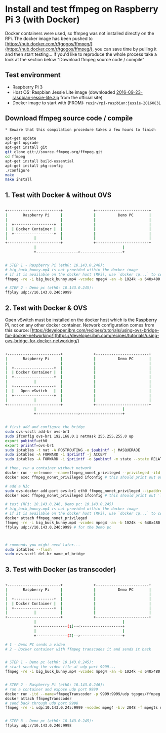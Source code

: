 # Install and test ffmpeg on Raspberry Pi 3 (with Docker)

Docker containers were used, so ffmpeg was not installed directly on the RPi. The docker image has been pushed to [https://hub.docker.com/r/tgogos/ffmpeg/](https://hub.docker.com/r/tgogos/ffmpeg/), you can save time by pulling it and then start testing... If you'd like to reproduce the whole process take a look at the section below "Download ffmpeg source code / compile"


## Test environment
 - Raspberry Pi 3
 - Host OS: Raspbian Jessie Lite image (downloaded [2016-09-23-raspbian-jessie-lite.zip](http://director.downloads.raspberrypi.org/raspbian_lite/images/raspbian_lite-2016-09-28/2016-09-23-raspbian-jessie-lite.zip) from the official site)
 - Docker image to start with (FROM): `resin/rpi-raspbian:jessie-20160831`

## Download ffmpeg source code / compile
`* Beware that this compilation procedure takes a few hours to finish`


```bash
apt-get update
apt-get upgrade
apt-get install git
git clone git://source.ffmpeg.org/ffmpeg.git
cd ffmpeg
apt-get install build-essential
apt-get install pkg-config
./configure
make
make install
```


## 1. Test with Docker & without OVS
```bash

+------------------------+              +------------------------+ 
|       Raspberry Pi     |              |          Demo PC       |
|                        |              |                        |
|  +------------------+  |              |                        |
|  | Docker Container |  |              |                        |
|  +------------------+  |              |                        |
|            |           |              |                        |
+------------------------+              +------------------------+
             |                                       |               
             +------------------->-------------------+


# STEP 1 - Raspberry Pi (eth0: 10.143.0.246):
# big_buck_bunny.mp4 is not provided within the docker image
# if it is available on the docker host (RPi), use `docker cp...` to copy it inside the image
ffmpeg -re -i big_buck_bunny.mp4 -vcodec mpeg4 -an -b 1024k -s 640x480 -f mpegts udp:10.143.0.245:9999?pkt_size=1316

# STEP 2 - Demo pc (eth0: 10.143.0.245):
ffplay udp://10.143.0.246:9999
```


## 2. Test with Docker & OVS
Open vSwitch must be installed on the docker host which is the Raspberry Pi, not on any other docker container. Network configuration comes from this source: [https://developer.ibm.com/recipes/tutorials/using-ovs-bridge-for-docker-networking/](https://developer.ibm.com/recipes/tutorials/using-ovs-bridge-for-docker-networking/)
```bash

+------------------------+              +------------------------+ 
|       Raspberry Pi     |              |          Demo PC       |
|                        |              |                        |
|  +------------------+  |              |                        |
|  | Docker Container |  |              |                        |
|  +------------------+  |              |                        |
|            |           |              |                        |
|  +------------------+  |              |                        |
|  |   Open vSwitch   |  |              |                        |
|  +------------------+  |              |                        |
|            |           |              |                        |
+------------------------+              +------------------------+
             |                                       |               
             +------------------->-------------------+


# first add and configure the bridge
sudo ovs-vsctl add-br ovs-br1
sudo ifconfig ovs-br1 192.168.0.1 netmask 255.255.255.0 up
export pubintf=eth0
export priintf=ovs-br1
sudo iptables -t nat -A POSTROUTING -o $pubintf -j MASQUERADE
sudo iptables -A FORWARD -i $priintf -j ACCEPT
sudo iptables -A FORWARD -i $priintf -o $pubintf -m state --state RELATED,ESTABLISHED -j ACCEPT

# then, run a container without network
docker run --net=none --name=ffmpeg_nonet_privileged --privileged -itd tgogos/ffmpeg:latest
docker exec ffmpeg_nonet_privileged ifconfig # this should print out only 'lo'

# add a NIc
sudo ovs-docker add-port ovs-br1 eth0 ffmpeg_nonet_privileged --ipaddress=192.168.0.2/24 --gateway=192.168.0.1
docker exec ffmpeg_nonet_privileged ifconfig # this should print out 'lo' and 'eth0'

# test (RPi: 10.143.0.246, Demo pc: 10.143.0.245)
# big_buck_bunny.mp4 is not provided within the docker image
# if it is available on the docker host (RPi), use `docker cp...` to copy it inside the image
docker attach ffmpeg_nonet_privileged
ffmpeg -re -i big_buck_bunny.mp4 -vcodec mpeg4 -an -b 1024k -s 640x480 -f mpegts udp:10.143.0.245:9999?pkt_size=1316
ffplay udp://10.143.0.246:9999 # for the Demo pc



# commands you might need later...
sudo iptables --flush
sudo ovs-vsctl del-br name_of_bridge
```



## 3. Test with Docker (as transcoder)
```bash

+------------------------+              +------------------------+ 
|       Raspberry Pi     |              |          Demo PC       |
|                        |              |                        |
|  +------------------+  |              |                        |
|  | Docker Container |  |              |                        |
|  +------------------+  |              |                        |
|            |           |              |                        |
+------------------------+              +------------------------+
             |                                       |               
             +--------------(1)--<-------------------+
             |                                       |
             +--------------(2)-->-------------------+

# 1 - Demo PC sends a video
# 2 - Docker container with ffmpeg transcodes it and sends it back


# STEP 1 - Demo pc (eth0: 10.143.0.245):
# start sending the video file at udp port 9999...
ffmpeg -re -i big_buck_bunny.mp4 -vcodec mpeg4 -an -b 1024k -s 640x480 -f mpegts udp://10.143.0.246:9999?pkt_size=1316


# STEP 2 - Raspberry Pi (eth0: 10.143.0.246):
# run a container and expose udp port 9999
docker run -itd --name=ffmpegTranscoder -p 9999:9999/udp tgogos/ffmpeg
docker attach ffmpegTranscoder
# send back through udp port 9998 
ffmpeg -re -i udp:10.143.0.245:9999 -vcodec mpeg4 -b:v 2048 -f mpegts udp:10.143.0.245:9998?pkt_size=1316


# STEP 3 - Demo pc (eth0: 10.143.0.245):
ffplay udp://10.143.0.246:9998
```
